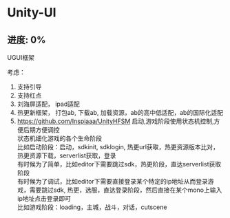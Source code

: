 # Unity-UI

## 进度: 0%
UGUI框架

考虑：
1. 支持引导
2. 支持红点
3. 刘海屏适配， ipad适配
4. 热更新框架， 打包ab, 下载ab, 加载资源，ab的高中低适配，ab的国际化适配
5. https://github.com/Inspiaaa/UnityHFSM 启动,游戏阶段使用状态机控制,方便后期方便调控      
    状态机细化游戏的各个生命阶段  
    比如启动阶段：启动，sdkinit, sdklogin, 热更url获取，热更资源版本比对，热更资源下载，serverlist获取，登录         
    有时候为了简单，比如editor下需要跳过sdk，热更阶段，直达serverlist获取阶段               
    有时候为了调试，比如editor下需要直接登录某个特定的ip地址从而登录游戏，需要跳过sdk, 热更，选服，直达登录阶段，然后直接在某个mono上输入ip地址点击登录即可           
    比如游戏阶段：loading，主城，战斗，对话，cutscene    

